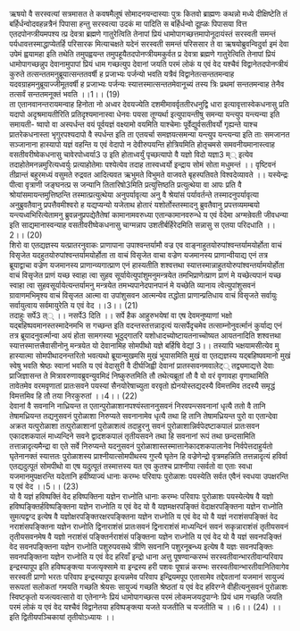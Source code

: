 

  
ऋषयो वै सरस्वत्यां सत्रमासत ते कवषमैलूषं सोमादनयन्दास्याः पुत्रः कितवो ब्राह्मणः कथन्नो मध्ये दीक्षिष्टेति तं बर्हिर्धन्वोदवहन्नत्रैनं पिपासा हन्तु सरस्वत्या उदकं मा पादिति स बर्हिर्धन्वो दूह्ळः पिपासया वित्त एतदपोनप्त्रीयमपश्य त्प्र देवत्रा ब्रह्मणे गातुरेत्विति तेनापां प्रियं धामोपागच्छत्तमापोनूदायंस्तं सरस्वती समन्तं पर्यधावत्तस्माद्धाप्येतर्हि परिसारक मित्याचक्षते यदेनं सरस्वती समन्तं परिससार ते वा ऋषयोब्रुवन्विदुर्वा इमं देवा उपेमं ह्वयामहा इति तथेति तमुपह्वयन्त तमुपहूयैतदपोनप्त्रीयमकुर्वत प्र देवत्रा ब्रह्मणे गातुरेत्विति तेनापां प्रियं धामोपागच्छन्नुप देवानामुपापां प्रियं धाम गच्छत्युप देवानां जयति परमं लोकं य एवं वेद यश्चैवं विद्वानेतदपोनप्त्रीयं कुरुते तत्सन्ततमनुब्रूयात्सन्ततवर्षी ह प्रजाभ्यः पर्जन्यो भवति यत्रैवं विद्वानेतत्सन्ततमन्वाह यदवग्राहमनुब्रूयाज्जीमूतवर्षी ह प्रजाभ्यः पर्जन्यः स्यात्तस्मात्सन्ततमेवानूच्यं तस्य त्रिः प्रथमां सन्ततमन्वाह तेनैव तत्सर्वं सन्ततमनूक्तं भवति ।।1।। (19)  
ता एतानवानन्तरायमन्वाह हिनोता नो अध्वर देवयज्येति दशमीमावर्वृततीरधनुद्वि धारा इत्यावृत्तास्वेकधनासु प्रति यदापो अदृश्रमायतीरिति प्रतिदृश्यमानास्वा धेनवः पयसा तूण्यर्था इत्युपायन्तीषु समन्या यन्त्युप यन्त्यन्या इति समायती- ष्वापो वा अस्पर्धन्त वयं पूर्वयज्ञं वक्ष्यामो वयमिति याश्चेमाः पूर्वेद्युर्वसतीवर्यो गृह्यन्ते याश्च प्रातरेकधनास्ता भृगुरपश्यदापो वै स्पर्धन्त इति ता एतयर्चा समज्ञयत्समन्या यन्त्युप यन्त्यन्या इति ताः समजानत सञ्जानाना हास्यापो यज्ञं वहन्ति य एवं वेदापो न देवीरुपयन्ति होत्रियमिति होतृचमसे समवनीयमानास्त्वाह वसतीवरीष्वेकधनासु चावेरपोध्वर्या3 उ इति होताध्वर्युं पृच्छत्यापो वै यज्ञो विदो यज्ञा3 म्् इत्येव तदाहोतेमनन्नमुरित्यध्वर्युः प्रत्याहोतेमाः पश्येत्येव तदाह तास्वध्वर्यो इन्द्राय सोमं सोता मधुमन्तं ।। वृष्टिवनं तीव्रान्तं बहुरमध्यं वसुमते रुद्रवत आदित्यवत ऋभुमते विभुमते वाजवते बृहस्पतिवते विश्वदेव्यावते ।। यस्येन्द्रः पीत्वा वृत्राणी जङ्घनत्प्र स जन्यानि तितारिषो3मिति प्रत्युत्तिष्ठति प्रत्युत्थेया वा आपः प्रति वै श्रोयांसमायन्तमुत्तिष्ठन्ति तस्मात्प्रत्युत्थेया अनुपर्यावृत्या अनु वै श्रेयांसं पर्यावर्तन्ते तस्मादनुपर्यावृत्या अनुब्रुवतैवानु प्रपत्तैवमीश्वरो ह यद्यप्यन्यो यजेताथ होतारं यशोर्तोस्तस्मादनु ब्रुवतैवानु प्रपत्तव्यमम्बयो यन्त्यध्वभिरित्येतामनु ब्रुवन्ननुप्रपद्येतैतेषां कामानामवरुध्या एतान्कामानवरुन्धे य एवं वेदेमा अग्मन्रेवती जीवधन्या इति साद्यमानास्वन्याह वसतीवरीष्वेकधनासु चाग्मन्नाप उशतीर्बर्हिरेदमिति सन्नासु स एतया परिदधाति ।।2।। (20)  
शिरो वा एतद्यज्ञस्य यत्प्रातरनुवाकः प्राणापाना उपाश्वन्तर्यामौ वज्र एव वाङ्नाहुतयोरुपांश्वन्तर्यामयोर्होता वाचं विसृजेत यदहुतयोरुपांश्वन्तर्यामयोर्होता ता वाचं विसृजेत वाचा वज्रेण यजमानस्य प्राणान्वीयाद्य एनं तत्र ब्रूयाद्वाचा वज्रेण यजमानस्य प्राणान्व्यगात्प्राण एनं हास्यतीति शश्वत्तथा स्यात्तस्मान्नाहुतयोरुपांश्वन्तर्यामयोर्होता वाचं विसृजेत प्राणं यच्छ स्वाहा त्वा सुहव सूर्यायेत्युपांशुमनुमन्त्रयेत तमभिप्राणेत्प्राण प्राणं मे यच्छेत्यपानं यच्छ स्वाहा त्वा सुहवसूर्यायेत्यन्तर्यामनु मन्त्रयेत तमभ्यपानेदपानपानं मे यच्छेति व्यानाय त्वेत्युपांशुसवनं ग्रावाणमभिमृश्य वाचं विसृजत आत्मा वा उपांशुसवन आत्मन्येव तद्धोता प्राणान्प्रतिधाय वाचं विसृजते सर्वायुः सर्वायुत्वाय सर्वमायुरेति य एवं वेद ।।3।। (21)  
तदाहुः सर्पे3 त्् ।। नसर्पे3 दिति ।। सर्पे हैक आहुरुभयेषां वा एष देवमनुष्याणां भक्षो यद्बहिष्पवमानस्तस्मादेनमभि स गच्छन्त इति वदन्तस्तत्तन्नादृत्यं यत्सर्पेदृचमेव तत्साम्नोनुवर्त्मानं कुर्याद्य एनं तत्र ब्रूयादनुवर्त्मान्वा अयं होता सामगस्या भूदुद्गातरि यशोधादच्योष्टायतनाच्चोष्यत आयतनादिति शश्वत्तथा स्यात्तस्मात्तत्त्रैवासीनोनु मन्त्रयेत यो देवानामिह सोमपीथो यज्ञे बर्हिषि वेद्यां 3।। तस्यापि भक्षयामसीत्येव मु हास्यात्मा सोमपीथादनन्तरितो भवत्यथो ब्रूयान्मुखमसि मुखं भूयासमिति मुखं वा एतद्यज्ञस्य यद्बहिष्पवमानो मुखं स्वेषु भवति श्रेष्ठः स्वानां भवति य एवं वेदासुरी वै दीर्घजिह्वी देवानां प्रातस्सवनमवालेट्् तद्व्यमाद्यत्ते देवाः प्राजिज्ञासन्त ते मित्रावरुणावब्रुवन्युवमिदं निष्कुरुतमिति तौ तथेत्यब्रूतां तौ वै वो वरं वृणावहा वृणाथामिति तावेतमेव वरमवृणातां प्रातःसवने पयस्यां सैनयोरेषाच्युता वरवृतो ह्येनयोस्तद्यदस्यै विमत्तमिव तदस्यै समृद्धं विमत्तमिव हि तौ तया निरकुरुतां ।।4।। (22)  
देवानां वै सवनानि नाध्रियन्त त एतान्पुरोळाशानपश्यंस्ताननुसवनं निरवपन्त्सवनानां धृत्यै ततो वै तानि तेषामध्रियन्त तद्यनुसवनं पुरोळाशा निरुप्यते सवनानामेव धृत्यै तथा हि तानि तेषामध्रियन्त पुरो वा एतान्देवा अक्रत यत्पुरोळाशा तत्पुरोळाशानां पुरोळाशत्वं तदाहुरनु सवनं पुरोळाशान्निर्वपेदष्टाकपालं प्रातःसवन एकादशकपालं माध्यन्दिने सवने द्वादशकपालं तृतीयसवने तथा हि सवनानां रूपं तथा छन्दसामिति तत्तान्नादृत्यमैन्द्रा वा एते सर्वे निरुप्यन्ते यदनुसवनं पुरोळाशास्तस्मात्तानेकादशकपालानेव निर्वपेत्तदाहुर्यतो घृतेनानक्तं स्यात्ततः पुरोळाशस्य प्राश्नीयात्सोमपीथस्य गुप्त्यै घृतेन हि वज्रेणेन्द्रो वृत्रमहन्निति तत्तन्नादृत्यं हविर्वा एतद्यदुत्पूतं सोमपीथो वा एष यदुत्पूतं तस्मात्तस्य यत एव कुतश्च प्राश्नीया त्सर्वतो वा एताः स्वधा यजमानमुपक्षरन्ति यदेतानि हवींष्याज्यं धानाः करम्भः परिवापः पुरोळाशः पयस्येति सर्वत एवैनं स्वधया उपक्षरन्ति य एवं वेद ।।5।। (23)  
यो वै यज्ञं हविष्पक्तिं वेद हविष्पक्तिना यज्ञेन राध्नोति धानाः करम्भः परिवापः पुरोळाशः पयस्येत्येष वै यज्ञो हविष्पङ्क्तिर्हविष्पङ्क्तिना यज्ञेन राध्नोति य एवं वेद यो वै यज्ञमक्षरपङ्क्तिं वेदाक्षरपङ्क्तिना यज्ञेन राध्नोति सुमत्पद्वग्द इत्येष वै यज्ञोक्षरपङ्क्तिरक्षरपङ्क्तिना यज्ञेन राध्नोति य एवं वेद यो वै यज्ञं नराशंसपङ्क्तिं वेद नराशंसपङ्क्तिना यज्ञेन राध्नोति द्विनाराशंसं प्रातःसवनं द्विनाराशंसं माध्यन्दिनं सवनं सकृन्नाराशंसं तृतीयसवनं तृतीयसवनमेष वै यज्ञो नराशंसं पङ्क्तिर्नराशंसं पङ्क्तिना यज्ञेन राध्नोति य एवं वेद यो वै यज्ञं सवनपङ्क्तिं वेद सवनपङ्क्तिना यज्ञेन राध्नोति पशुरुपवसथे त्रीणि सवनानि पशुरनूबन्ध्य इत्येष वै यज्ञः सवनपङ्क्तिः सवनपङ्क्तिना यज्ञेन राध्नोति य एवं वेद हरिवाँ इन्द्रो धाना अत्तु पूषण्वान्करम्भं सरस्वतीवान्भारतीवान्परिवाप इन्द्रस्यापूप इति हविष्पङ्क्त्या यजत्यृक्सामे वा इन्द्रस्य हरी पशवः पूषान्नं करम्भः सरस्वतीवान्भारतीवानितिवागेव सरस्वती प्राणो भरतः परिवाप इन्द्रस्यापूप इत्यन्नमेव परिवाप इन्द्रियमपूप एतासामेव तद्देवतानां यजमानं सायुज्यं सरूपतां सलोकतां गमयति गच्छति श्रेयसः सायुज्यं गच्छति श्रेष्ठतां य एवं वेद हविरग्ने वीहीत्यनुसवनं पुरोळाशः स्विष्टकृतो यजत्यवत्सारो वा एतेनाग्नेः प्रियं धामोपागच्छत्स परमं लोकमजयदुपाग्नेः प्रियं धाम गच्छति जयति परमं लोकं य एवं वेद यश्चैवं विद्वानेतया हविष्पङ्क्त्या यजते यजतीति च यजतीति च ।।6।। (24) ।। इति द्वितीयपञ्चिकायां तृतीयोऽध्यायः ।।  
